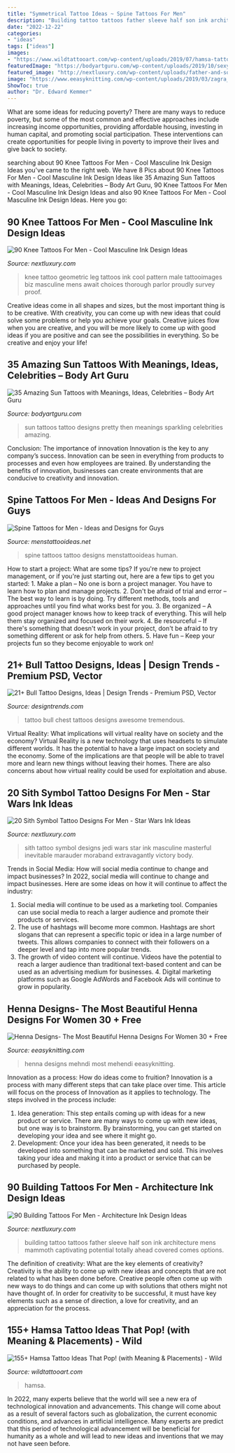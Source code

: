 ```yaml
---
title: "Symmetrical Tattoo Ideas ~ Spine Tattoos For Men"
description: "Building tattoo tattoos father sleeve half son ink architecture mens mammoth captivating potential totally ahead covered comes options"
date: "2022-12-22"
categories:
- "ideas"
tags: ["ideas"]
images:
- "https://www.wildtattooart.com/wp-content/uploads/2019/07/hamsa-tattoos-57.jpg"
featuredImage: "https://bodyartguru.com/wp-content/uploads/2019/10/sexy-sun-tattoo-designs-1-.jpg"
featured_image: "http://nextluxury.com/wp-content/uploads/father-and-son-building-mens-half-sleeve-tattoo.jpg"
image: "https://www.eeasyknitting.com/wp-content/uploads/2019/03/zagra_mehendi_risunkihnoi_31523264_377895419356847_534761988568383488_n.jpg"
ShowToc: true
author: "Dr. Edward Kemmer"
---
```



What are some ideas for reducing poverty?
There are many ways to reduce poverty, but some of the most common and effective approaches include increasing income opportunities, providing affordable housing, investing in human capital, and promoting social participation. These interventions can create opportunities for people living in poverty to improve their lives and give back to society.

	

		
searching about 90 Knee Tattoos For Men - Cool Masculine Ink Design Ideas you've came to the right web. We have 8 Pics about 90 Knee Tattoos For Men - Cool Masculine Ink Design Ideas like 35 Amazing Sun Tattoos with Meanings, Ideas, Celebrities – Body Art Guru, 90 Knee Tattoos For Men - Cool Masculine Ink Design Ideas and also 90 Knee Tattoos For Men - Cool Masculine Ink Design Ideas. Here you go:
		
    
## 90 Knee Tattoos For Men - Cool Masculine Ink Design Ideas

<img loading=lazy src="http://nextluxury.com/wp-content/uploads/geometric-male-knee-pattern-tattoo-ideas.jpg" onerror="this.onerror=null;this.src='https://tse2.mm.bing.net/th?id=OIP.D9MADlqoAE2qWODMVx35iwHaHa&amp;pid=15.1';" alt="90 Knee Tattoos For Men - Cool Masculine Ink Design Ideas">

_Source: nextluxury.com_

>knee tattoo geometric leg tattoos ink cool pattern male tattooimages biz masculine mens await choices thorough parlor proudly survey proof. 

	

Creative ideas come in all shapes and sizes, but the most important thing is to be creative. With creativity, you can come up with new ideas that could solve some problems or help you achieve your goals. Creative juices flow when you are creative, and you will be more likely to come up with good ideas if you are positive and can see the possibilities in everything. So be creative and enjoy your life!

    
## 35 Amazing Sun Tattoos With Meanings, Ideas, Celebrities – Body Art Guru

<img loading=lazy src="https://bodyartguru.com/wp-content/uploads/2019/10/sexy-sun-tattoo-designs-1-.jpg" onerror="this.onerror=null;this.src='https://tse4.mm.bing.net/th?id=OIP._DIy7WTqhHFrqNbMmBM0EgHaLH&amp;pid=15.1';" alt="35 Amazing Sun Tattoos with Meanings, Ideas, Celebrities – Body Art Guru">

_Source: bodyartguru.com_

>sun tattoos tattoo designs pretty then meanings sparkling celebrities amazing. 

	

Conclusion: The importance of innovation
Innovation is the key to any company’s success. Innovation can be seen in everything from products to processes and even how employees are trained. By understanding the benefits of innovation, businesses can create environments that are conducive to creativity and innovation.

    
## Spine Tattoos For Men - Ideas And Designs For Guys

<img loading=lazy src="http://www.menstattooideas.net/tattooimages/2016/02/spine-tattoos-46.jpg" onerror="this.onerror=null;this.src='https://tse1.mm.bing.net/th?id=OIP.ywy_q0TdXy4lWk0KI14r7gAAAA&amp;pid=15.1';" alt="Spine Tattoos for Men - Ideas and Designs for Guys">

_Source: menstattooideas.net_

>spine tattoos tattoo designs menstattooideas human. 

	

How to start a project: What are some tips?
If you're new to project management, or if you're just starting out, here are a few tips to get you started: 1. Make a plan – No one is born a project manager. You have to learn how to plan and manage projects. 2. Don't be afraid of trial and error – The best way to learn is by doing. Try different methods, tools and approaches until you find what works best for you. 3. Be organized – A good project manager knows how to keep track of everything. This will help them stay organized and focused on their work. 4. Be resourceful – If there's something that doesn't work in your project, don't be afraid to try something different or ask for help from others. 5. Have fun – Keep your projects fun so they become enjoyable to work on!

    
## 21+ Bull Tattoo Designs, Ideas | Design Trends - Premium PSD, Vector

<img loading=lazy src="https://images.designtrends.com/wp-content/uploads/2016/07/21172244/Awesome-Bull-Chest-Tattoo.jpg" onerror="this.onerror=null;this.src='https://tse4.mm.bing.net/th?id=OIP.acIYnW0i2vADP6ovhr2pUwHaHa&amp;pid=15.1';" alt="21+ Bull Tattoo Designs, Ideas | Design Trends - Premium PSD, Vector">

_Source: designtrends.com_

>tattoo bull chest tattoos designs awesome tremendous. 

	

Virtual Reality: What implications will virtual reality have on society and the economy?
Virtual Reality is a new technology that uses headsets to simulate different worlds. It has the potential to have a large impact on society and the economy. Some of the implications are that people will be able to travel more and learn new things without leaving their homes. There are also concerns about how virtual reality could be used for exploitation and abuse.

    
## 20 Sith Symbol Tattoo Designs For Men - Star Wars Ink Ideas

<img loading=lazy src="http://nextluxury.com/wp-content/uploads/guys-leg-calf-tattoo-ideas-sith-symbol-designs.jpg" onerror="this.onerror=null;this.src='https://tse1.mm.bing.net/th?id=OIP.6RXCcLU6eInyDZzrPYNjEAHaHa&amp;pid=15.1';" alt="20 Sith Symbol Tattoo Designs For Men - Star Wars Ink Ideas">

_Source: nextluxury.com_

>sith tattoo symbol designs jedi wars star ink masculine masterful inevitable marauder moraband extravagantly victory body. 

	

Trends in Social Media: How will social media continue to change and impact businesses?
In 2022, social media will continue to change and impact businesses. Here are some ideas on how it will continue to affect the industry: 
1. Social media will continue to be used as a marketing tool. Companies can use social media to reach a larger audience and promote their products or services. 
2. The use of hashtags will become more common. Hashtags are short slogans that can represent a specific topic or idea in a large number of tweets. This allows companies to connect with their followers on a deeper level and tap into more popular trends. 
3. The growth of video content will continue. Videos have the potential to reach a larger audience than traditional text-based content and can be used as an advertising medium for businesses. 4. Digital marketing platforms such as Google AdWords and Facebook Ads will continue to grow in popularity.

    
## Henna Designs- The Most Beautiful Henna Designs For Women 30 + Free

<img loading=lazy src="https://www.eeasyknitting.com/wp-content/uploads/2019/03/zagra_mehendi_risunkihnoi_31523264_377895419356847_534761988568383488_n.jpg" onerror="this.onerror=null;this.src='https://tse1.mm.bing.net/th?id=OIP.VVW3-vHCjJRYMnifwKC0ZAHaLJ&amp;pid=15.1';" alt="Henna Designs- The Most Beautiful Henna Designs For Women 30 + Free">

_Source: eeasyknitting.com_

>henna designs mehndi most mehendi eeasyknitting. 

	

Innovation as a process: How do ideas come to fruition?
Innovation is a process with many different steps that can take place over time. This article will focus on the process of Innovation as it applies to technology. The steps involved in the process include: 
1. Idea generation: This step entails coming up with ideas for a new product or service. There are many ways to come up with new ideas, but one way is to brainstorm. By brainstorming, you can get started on developing your idea and see where it might go. 
2. Development: Once your idea has been generated, it needs to be developed into something that can be marketed and sold. This involves taking your idea and making it into a product or service that can be purchased by people. 

    
## 90 Building Tattoos For Men - Architecture Ink Design Ideas

<img loading=lazy src="http://nextluxury.com/wp-content/uploads/father-and-son-building-mens-half-sleeve-tattoo.jpg" onerror="this.onerror=null;this.src='https://tse1.mm.bing.net/th?id=OIP.h5XUVXTkZExcW24EKDfjfAHaHa&amp;pid=15.1';" alt="90 Building Tattoos For Men - Architecture Ink Design Ideas">

_Source: nextluxury.com_

>building tattoo tattoos father sleeve half son ink architecture mens mammoth captivating potential totally ahead covered comes options. 

	

The definition of creativity: What are the key elements of creativity?
Creativity is the ability to come up with new ideas and concepts that are not related to what has been done before. Creative people often come up with new ways to do things and can come up with solutions that others might not have thought of. In order for creativity to be successful, it must have key elements such as a sense of direction, a love for creativity, and an appreciation for the process.

    
## 155+ Hamsa Tattoo Ideas That Pop! (with Meaning &amp; Placements) - Wild

<img loading=lazy src="https://www.wildtattooart.com/wp-content/uploads/2019/07/hamsa-tattoos-57.jpg" onerror="this.onerror=null;this.src='https://tse3.mm.bing.net/th?id=OIP.thZTbApBqbjDIsbLGI8XkAHaIF&amp;pid=15.1';" alt="155+ Hamsa Tattoo Ideas That Pop! (with Meaning &amp; Placements) - Wild">

_Source: wildtattooart.com_

>hamsa. 

	

In 2022, many experts believe that the world will see a new era of technological innovation and advancements. This change will come about as a result of several factors such as globalization, the current economic conditions, and advances in artificial intelligence. Many experts are predict that this period of technological advancement will be beneficial for humanity as a whole and will lead to new ideas and inventions that we may not have seen before.

